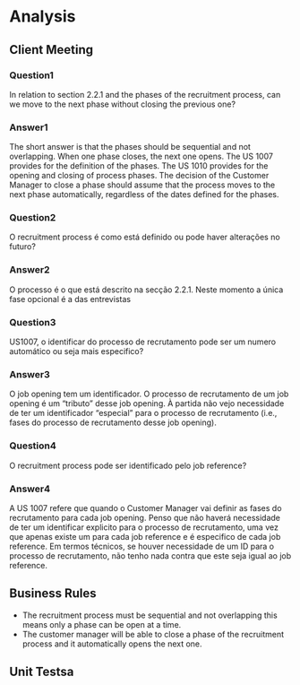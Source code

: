 # Analysis

## Client Meeting

### Question1
In relation to section 2.2.1 and the phases of the recruitment process, can we move to the next phase without closing the previous one?
### Answer1
The short answer is that the phases should be sequential and not overlapping. When one phase closes, the next one opens. The US 1007 provides for the definition of the phases. The US 1010 provides for the opening and closing of process phases. The decision of the Customer Manager to close a phase should assume that the process moves to the next phase automatically, regardless of the dates defined for the phases.


### Question2
O recruitment process é como está definido ou pode haver
alterações no futuro?
### Answer2
O processo é o que está descrito na secção 2.2.1. Neste momento a única fase
opcional é a das entrevistas


### Question3
US1007, o identificar do processo de recrutamento pode ser um
numero automático ou seja mais especifico?
### Answer3
O job opening tem um identificador. O processo de recrutamento de um job opening é
um “tributo” desse job opening. À partida não vejo necessidade de ter um identificador
“especial” para o processo de recrutamento (i.e., fases do processo de recrutamento
desse job opening).


### Question4
O recruitment process pode ser identificado pelo job
reference?
### Answer4
A US 1007 refere que quando o Customer Manager vai definir as fases do
recrutamento para cada job opening. Penso que não haverá necessidade de ter um
identificar explicito para o processo de recrutamento, uma vez que apenas existe um para
cada job reference e é especifico de cada job reference. Em termos técnicos, se houver
necessidade de um ID para o processo de recrutamento, não tenho nada contra que este
seja igual ao job reference.

## Business Rules
- The recruitment process must be sequential and not overlapping this means only a phase can be open at a time.
- The customer manager will be able to close a phase of the recruitment process and it automatically opens the next one.

## Unit Testsa